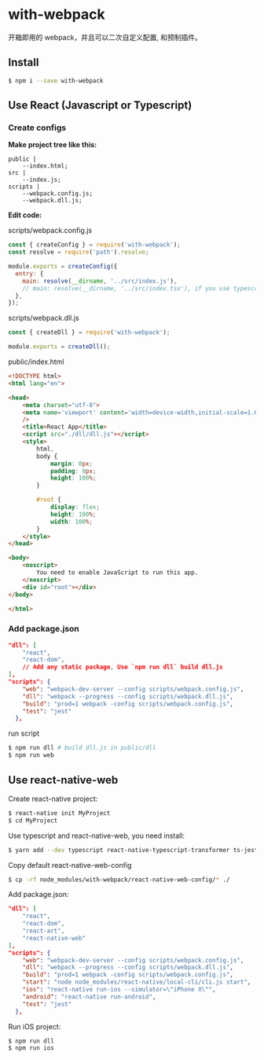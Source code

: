 # with-webpack

开箱即用的 webpack，并且可以二次自定义配置, 和预制插件。

## Install

```sh
$ npm i --save with-webpack
```

## Use React (Javascript or Typescript)

### Create configs

**Make project tree like this:**

```
public |
    --index.html;
src |
    --index.js;
scripts |
    --webpack.config.js;
    --webpack.dll.js;
```

**Edit code:**

scripts/webpack.config.js

```js
const { createConfig } = require('with-webpack');
const resolve = require('path').resolve;

module.exports = createConfig({
  entry: {
    main: resolve(__dirname, '../src/index.js'),
    // main: resolve(__dirname, '../src/index.tsx'), if you use typescript
  },
});
```

scripts/webpack.dll.js

```js
const { createDll } = require('with-webpack');

module.exports = createDll();
```


public/index.html
```html
<!DOCTYPE html>
<html lang="en">

<head>
    <meta charset="utf-8">
    <meta name='viewport' content='width=device-width,initial-scale=1.0,minimum-scale=1.0,maximum-scale=1.0,user-scalable=no'
    />
    <title>React App</title>
    <script src="./dll/dll.js"></script>
    <style>
        html,
        body {
            margin: 0px;
            padding: 0px;
            height: 100%;
        }

        #root {
            display: flex;
            height: 100%;
            width: 100%;
        }
    </style>
</head>

<body>
    <noscript>
        You need to enable JavaScript to run this app.
    </noscript>
    <div id="root"></div>
</body>

</html>
```

### Add package.json

```json
"dll": [
    "react",
    "react-dom",
    // Add any static package, Use `npm run dll` build dll.js
],
"scripts": {
    "web": "webpack-dev-server --config scripts/webpack.config.js",
    "dll": "webpack --progress --config scripts/webpack.dll.js",
    "build": "prod=1 webpack -config scripts/webpack.config.js",
    "test": "jest"
  },
```

run script

```sh
$ npm run dll # build dll.js in public/dll
$ npm run web
```

## Use react-native-web

Create react-native project:

```sh
$ react-native init MyProject
$ cd MyProject
```

Use typescript and react-native-web, you need install:

```sh
$ yarn add --dev typescript react-native-typescript-transformer ts-jest @types/react @types/react-native @types/react-dom @types/jest @types/react-test-renderer
```

Copy default react-native-web-config

```sh
$ cp -rf node_modules/with-webpack/react-native-web-config/* ./
```

Add package.json:

```json
"dll": [
    "react",
    "react-dom",
    "react-art",
    "react-native-web"
],
"scripts": {
    "web": "webpack-dev-server --config scripts/webpack.config.js",
    "dll": "webpack --progress --config scripts/webpack.dll.js",
    "build": "prod=1 webpack -config scripts/webpack.config.js",
    "start": "node node_modules/react-native/local-cli/cli.js start",
    "ios": "react-native run-ios --simulator=\"iPhone X\"",
    "android": "react-native run-android",
    "test": "jest"
  },
```

Run iOS project:

```sh
$ npm run dll
$ npm run ios
```
